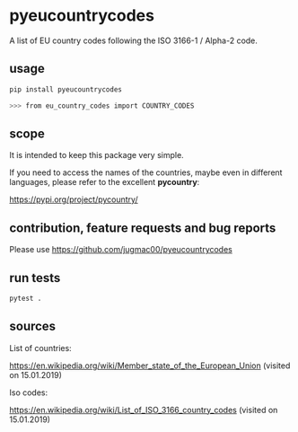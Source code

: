 # pyeucountrycodes

A list of EU country codes following the ISO 3166-1 / Alpha-2 code.

## usage

```bash
pip install pyeucountrycodes

>>> from eu_country_codes import COUNTRY_CODES
```


## scope

It is intended to keep this package very simple.

If you need to access the names of the countries, maybe even in different languages, please refer to the excellent **pycountry**:

https://pypi.org/project/pycountry/


## contribution, feature requests and bug reports

Please use https://github.com/jugmac00/pyeucountrycodes


## run tests

```bash
pytest .
```

## sources

List of countries:

https://en.wikipedia.org/wiki/Member_state_of_the_European_Union (visited on 15.01.2019)

Iso codes:

https://en.wikipedia.org/wiki/List_of_ISO_3166_country_codes (visited on 15.01.2019)